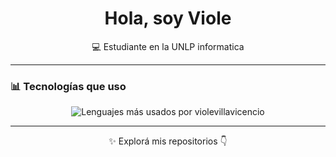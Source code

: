 <h1 align="center">Hola, soy Viole </h1>
<p align="center">💻 Estudiante en la UNLP informatica

---

### 📊 Tecnologías que uso

<p align="center">
  <img src="https://github-readme-stats.vercel.app/api/top-langs/?username=violevillavicencio&layout=compact&langs_count=8&theme=tokyonight&hide_border=true" alt="Lenguajes más usados por violevillavicencio" />
</p>

---

<p align="center">
  ✨ Explorá mis repositorios 👇
